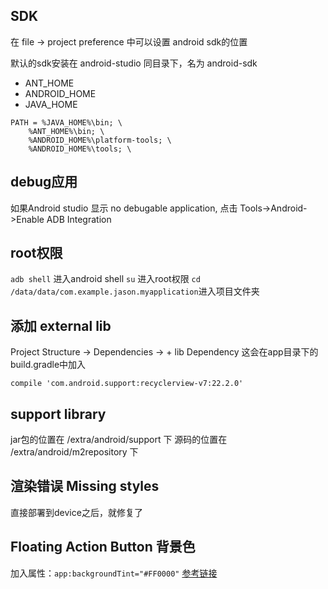 ## SDK
在 file -> project preference 中可以设置 android sdk的位置

默认的sdk安装在 android-studio 同目录下，名为 android-sdk

- ANT_HOME
- ANDROID_HOME
- JAVA_HOME

```
PATH = %JAVA_HOME%\bin; \
	%ANT_HOME%\bin; \
	%ANDROID_HOME%\platform-tools; \
	%ANDROID_HOME%\tools; \
```

## debug应用

如果Android studio 显示 no debugable application, 点击
Tools->Android->Enable ADB Integration

## root权限
`adb shell` 进入android shell
`su` 进入root权限
`cd /data/data/com.example.jason.myapplication`进入项目文件夹

## 添加 external lib
Project Structure -> Dependencies -> + lib Dependency
这会在app目录下的build.gradle中加入
```
compile 'com.android.support:recyclerview-v7:22.2.0'
```


## support library
jar包的位置在 <sdk-dir>/extra/android/support 下
源码的位置在 <sdk-dir>/extra/android/m2repository 下

## 渲染错误 Missing styles
直接部署到device之后，就修复了

## Floating Action Button 背景色
加入属性：`app:backgroundTint="#FF0000"`
[参考链接](http://stackoverflow.com/questions/30576450/floatingactionbutton-example-with-support-library)
